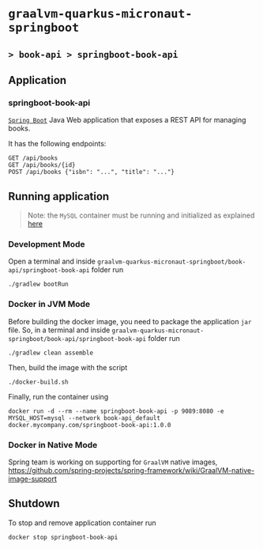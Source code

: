# `graalvm-quarkus-micronaut-springboot`
## `> book-api > springboot-book-api`

## Application

### springboot-book-api

[`Spring Boot`](https://docs.spring.io/spring-boot/docs/current/reference/htmlsingle/) Java Web application that
exposes a REST API for managing books.

It has the following endpoints:
```
GET /api/books
GET /api/books/{id}
POST /api/books {"isbn": "...", "title": "..."}
```

## Running application

> Note: the `MySQL` container must be running and initialized as explained [here]()

### Development Mode

Open a terminal and inside `graalvm-quarkus-micronaut-springboot/book-api/springboot-book-api` folder run
```
./gradlew bootRun
```

### Docker in JVM Mode

Before building the docker image, you need to package the application `jar` file. So, in a terminal and inside
`graalvm-quarkus-micronaut-springboot/book-api/springboot-book-api` folder run
```
./gradlew clean assemble
```

Then, build the image with the script
```
./docker-build.sh
```

Finally, run the container using
```
docker run -d --rm --name springboot-book-api -p 9089:8080 -e MYSQL_HOST=mysql --network book-api_default docker.mycompany.com/springboot-book-api:1.0.0
```

### Docker in Native Mode

Spring team is working on supporting for `GraalVM` native images, https://github.com/spring-projects/spring-framework/wiki/GraalVM-native-image-support

## Shutdown

To stop and remove application container run
```
docker stop springboot-book-api
```
